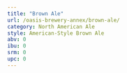 ```yaml
---
title: "Brown Ale"
url: /oasis-brewery-annex/brown-ale/
category: North American Ale
style: American-Style Brown Ale
abv: 0
ibu: 0
srm: 0
upc: 0
---
```


